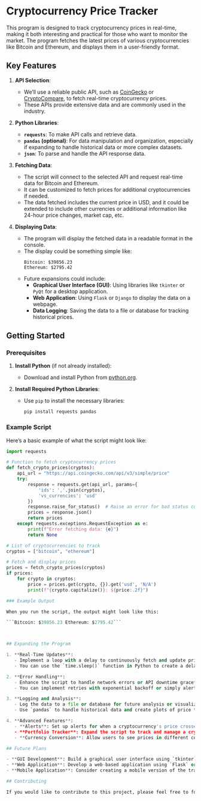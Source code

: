 # Cryptocurrency Price Tracker

This program is designed to track cryptocurrency prices in real-time, making it both interesting and practical for those who want to monitor the market. The program fetches the latest prices of various cryptocurrencies like Bitcoin and Ethereum, and displays them in a user-friendly format.

## Key Features

1. **API Selection**:
   - We’ll use a reliable public API, such as [CoinGecko](https://www.coingecko.com/en/api) or [CryptoCompare](https://min-api.cryptocompare.com/), to fetch real-time cryptocurrency prices.
   - These APIs provide extensive data and are commonly used in the industry.

2. **Python Libraries**:
   - **`requests`**: To make API calls and retrieve data.
   - **`pandas` (optional)**: For data manipulation and organization, especially if expanding to handle historical data or more complex datasets.
   - **`json`**: To parse and handle the API response data.

3. **Fetching Data**:
   - The script will connect to the selected API and request real-time data for Bitcoin and Ethereum.
   - It can be customized to fetch prices for additional cryptocurrencies if needed.
   - The data fetched includes the current price in USD, and it could be extended to include other currencies or additional information like 24-hour price changes, market cap, etc.

4. **Displaying Data**:
   - The program will display the fetched data in a readable format in the console.
   - The display could be something simple like:
     ```
     Bitcoin: $39856.23
     Ethereum: $2795.42
     ```
   - Future expansions could include:
     - **Graphical User Interface (GUI)**: Using libraries like `tkinter` or `PyQt` for a desktop application.
     - **Web Application**: Using `Flask` or `Django` to display the data on a webpage.
     - **Data Logging**: Saving the data to a file or database for tracking historical prices.

## Getting Started

### Prerequisites

1. **Install Python** (if not already installed):
   - Download and install Python from [python.org](https://www.python.org/).

2. **Install Required Python Libraries**:
   - Use `pip` to install the necessary libraries:
     ```bash
     pip install requests pandas
     ```

### Example Script

Here’s a basic example of what the script might look like:

```python
import requests

# Function to fetch cryptocurrency prices
def fetch_crypto_prices(cryptos):
    api_url = "https://api.coingecko.com/api/v3/simple/price"
    try:
        response = requests.get(api_url, params={
            'ids': ','.join(cryptos),
            'vs_currencies': 'usd'
        })
        response.raise_for_status()  # Raise an error for bad status codes
        prices = response.json()
        return prices
    except requests.exceptions.RequestException as e:
        print(f"Error fetching data: {e}")
        return None

# List of cryptocurrencies to track
cryptos = ["bitcoin", "ethereum"]

# Fetch and display prices
prices = fetch_crypto_prices(cryptos)
if prices:
    for crypto in cryptos:
        price = prices.get(crypto, {}).get('usd', 'N/A')
        print(f"{crypto.capitalize()}: ${price:.2f}")

### Example Output

When you run the script, the output might look like this:

```Bitcoin: $39856.23 Ethereum: $2795.42```



## Expanding the Program

1. **Real-Time Updates**:
   - Implement a loop with a delay to continuously fetch and update prices every few seconds.
   - You can use the `time.sleep()` function in Python to create a delay between updates.

2. **Error Handling**:
   - Enhance the script to handle network errors or API downtime gracefully, perhaps retrying the request after a short delay.
   - You can implement retries with exponential backoff or simply alert the user if the API is unreachable.

3. **Logging and Analysis**:
   - Log the data to a file or database for future analysis or visualization.
   - Use `pandas` to handle historical data and create plots of price trends over time.

4. **Advanced Features**:
   - **Alerts**: Set up alerts for when a cryptocurrency's price crosses a certain threshold. This could be done using email notifications, desktop notifications, or even SMS alerts.
   - **Portfolio Tracker**: Expand the script to track and manage a cryptocurrency portfolio, showing total value based on current prices.
   - **Currency Conversion**: Allow users to see prices in different currencies (e.g., EUR, GBP) by modifying the API request to include multiple `vs_currencies`.

## Future Plans

- **GUI Development**: Build a graphical user interface using `tkinter` or `PyQt` for easier interaction with the program.
- **Web Application**: Develop a web-based application using `Flask` or `Django` to make the tool accessible from anywhere.
- **Mobile Application**: Consider creating a mobile version of the tracker using frameworks like `Kivy` or React Native.

## Contributing

If you would like to contribute to this project, please feel free to fork the repository and submit a pull request. Contributions are welcome and appreciated.
